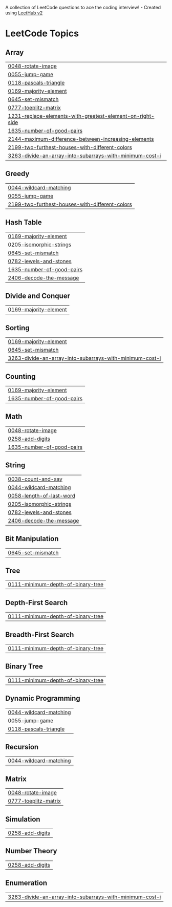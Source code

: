 A collection of LeetCode questions to ace the coding interview! - Created using [LeetHub v2](https://github.com/arunbhardwaj/LeetHub-2.0)
<!---LeetCode Topics Start-->
# LeetCode Topics
## Array
|  |
| ------- |
| [0048-rotate-image](https://github.com/HARIMSSJ/LeetCode/tree/master/0048-rotate-image) |
| [0055-jump-game](https://github.com/HARIMSSJ/LeetCode/tree/master/0055-jump-game) |
| [0118-pascals-triangle](https://github.com/HARIMSSJ/LeetCode/tree/master/0118-pascals-triangle) |
| [0169-majority-element](https://github.com/HARIMSSJ/LeetCode/tree/master/0169-majority-element) |
| [0645-set-mismatch](https://github.com/HARIMSSJ/LeetCode/tree/master/0645-set-mismatch) |
| [0777-toeplitz-matrix](https://github.com/HARIMSSJ/LeetCode/tree/master/0777-toeplitz-matrix) |
| [1231-replace-elements-with-greatest-element-on-right-side](https://github.com/HARIMSSJ/LeetCode/tree/master/1231-replace-elements-with-greatest-element-on-right-side) |
| [1635-number-of-good-pairs](https://github.com/HARIMSSJ/LeetCode/tree/master/1635-number-of-good-pairs) |
| [2144-maximum-difference-between-increasing-elements](https://github.com/HARIMSSJ/LeetCode/tree/master/2144-maximum-difference-between-increasing-elements) |
| [2199-two-furthest-houses-with-different-colors](https://github.com/HARIMSSJ/LeetCode/tree/master/2199-two-furthest-houses-with-different-colors) |
| [3263-divide-an-array-into-subarrays-with-minimum-cost-i](https://github.com/HARIMSSJ/LeetCode/tree/master/3263-divide-an-array-into-subarrays-with-minimum-cost-i) |
## Greedy
|  |
| ------- |
| [0044-wildcard-matching](https://github.com/HARIMSSJ/LeetCode/tree/master/0044-wildcard-matching) |
| [0055-jump-game](https://github.com/HARIMSSJ/LeetCode/tree/master/0055-jump-game) |
| [2199-two-furthest-houses-with-different-colors](https://github.com/HARIMSSJ/LeetCode/tree/master/2199-two-furthest-houses-with-different-colors) |
## Hash Table
|  |
| ------- |
| [0169-majority-element](https://github.com/HARIMSSJ/LeetCode/tree/master/0169-majority-element) |
| [0205-isomorphic-strings](https://github.com/HARIMSSJ/LeetCode/tree/master/0205-isomorphic-strings) |
| [0645-set-mismatch](https://github.com/HARIMSSJ/LeetCode/tree/master/0645-set-mismatch) |
| [0782-jewels-and-stones](https://github.com/HARIMSSJ/LeetCode/tree/master/0782-jewels-and-stones) |
| [1635-number-of-good-pairs](https://github.com/HARIMSSJ/LeetCode/tree/master/1635-number-of-good-pairs) |
| [2406-decode-the-message](https://github.com/HARIMSSJ/LeetCode/tree/master/2406-decode-the-message) |
## Divide and Conquer
|  |
| ------- |
| [0169-majority-element](https://github.com/HARIMSSJ/LeetCode/tree/master/0169-majority-element) |
## Sorting
|  |
| ------- |
| [0169-majority-element](https://github.com/HARIMSSJ/LeetCode/tree/master/0169-majority-element) |
| [0645-set-mismatch](https://github.com/HARIMSSJ/LeetCode/tree/master/0645-set-mismatch) |
| [3263-divide-an-array-into-subarrays-with-minimum-cost-i](https://github.com/HARIMSSJ/LeetCode/tree/master/3263-divide-an-array-into-subarrays-with-minimum-cost-i) |
## Counting
|  |
| ------- |
| [0169-majority-element](https://github.com/HARIMSSJ/LeetCode/tree/master/0169-majority-element) |
| [1635-number-of-good-pairs](https://github.com/HARIMSSJ/LeetCode/tree/master/1635-number-of-good-pairs) |
## Math
|  |
| ------- |
| [0048-rotate-image](https://github.com/HARIMSSJ/LeetCode/tree/master/0048-rotate-image) |
| [0258-add-digits](https://github.com/HARIMSSJ/LeetCode/tree/master/0258-add-digits) |
| [1635-number-of-good-pairs](https://github.com/HARIMSSJ/LeetCode/tree/master/1635-number-of-good-pairs) |
## String
|  |
| ------- |
| [0038-count-and-say](https://github.com/HARIMSSJ/LeetCode/tree/master/0038-count-and-say) |
| [0044-wildcard-matching](https://github.com/HARIMSSJ/LeetCode/tree/master/0044-wildcard-matching) |
| [0058-length-of-last-word](https://github.com/HARIMSSJ/LeetCode/tree/master/0058-length-of-last-word) |
| [0205-isomorphic-strings](https://github.com/HARIMSSJ/LeetCode/tree/master/0205-isomorphic-strings) |
| [0782-jewels-and-stones](https://github.com/HARIMSSJ/LeetCode/tree/master/0782-jewels-and-stones) |
| [2406-decode-the-message](https://github.com/HARIMSSJ/LeetCode/tree/master/2406-decode-the-message) |
## Bit Manipulation
|  |
| ------- |
| [0645-set-mismatch](https://github.com/HARIMSSJ/LeetCode/tree/master/0645-set-mismatch) |
## Tree
|  |
| ------- |
| [0111-minimum-depth-of-binary-tree](https://github.com/HARIMSSJ/LeetCode/tree/master/0111-minimum-depth-of-binary-tree) |
## Depth-First Search
|  |
| ------- |
| [0111-minimum-depth-of-binary-tree](https://github.com/HARIMSSJ/LeetCode/tree/master/0111-minimum-depth-of-binary-tree) |
## Breadth-First Search
|  |
| ------- |
| [0111-minimum-depth-of-binary-tree](https://github.com/HARIMSSJ/LeetCode/tree/master/0111-minimum-depth-of-binary-tree) |
## Binary Tree
|  |
| ------- |
| [0111-minimum-depth-of-binary-tree](https://github.com/HARIMSSJ/LeetCode/tree/master/0111-minimum-depth-of-binary-tree) |
## Dynamic Programming
|  |
| ------- |
| [0044-wildcard-matching](https://github.com/HARIMSSJ/LeetCode/tree/master/0044-wildcard-matching) |
| [0055-jump-game](https://github.com/HARIMSSJ/LeetCode/tree/master/0055-jump-game) |
| [0118-pascals-triangle](https://github.com/HARIMSSJ/LeetCode/tree/master/0118-pascals-triangle) |
## Recursion
|  |
| ------- |
| [0044-wildcard-matching](https://github.com/HARIMSSJ/LeetCode/tree/master/0044-wildcard-matching) |
## Matrix
|  |
| ------- |
| [0048-rotate-image](https://github.com/HARIMSSJ/LeetCode/tree/master/0048-rotate-image) |
| [0777-toeplitz-matrix](https://github.com/HARIMSSJ/LeetCode/tree/master/0777-toeplitz-matrix) |
## Simulation
|  |
| ------- |
| [0258-add-digits](https://github.com/HARIMSSJ/LeetCode/tree/master/0258-add-digits) |
## Number Theory
|  |
| ------- |
| [0258-add-digits](https://github.com/HARIMSSJ/LeetCode/tree/master/0258-add-digits) |
## Enumeration
|  |
| ------- |
| [3263-divide-an-array-into-subarrays-with-minimum-cost-i](https://github.com/HARIMSSJ/LeetCode/tree/master/3263-divide-an-array-into-subarrays-with-minimum-cost-i) |
<!---LeetCode Topics End-->